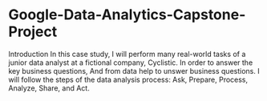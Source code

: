 # Google-Data-Analytics-Capstone-Project

Introduction
In this case study, I will perform many real-world tasks of a junior data analyst at a fictional company, Cyclistic. In order to answer the key business questions, And from data help to unswer business questions. I will follow the steps of the data analysis process: Ask, Prepare, Process, Analyze, Share, and Act.
